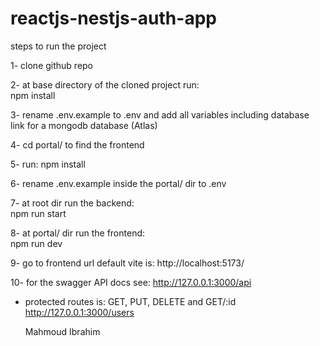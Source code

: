 # reactjs-nestjs-auth-app

steps to run the project

1- clone github repo

2- at base directory of the cloned project run:  
 npm install

3- rename .env.example to .env and add all variables including database link for a mongodb database (Atlas)

4- cd portal/ to find the frontend

5- run:
npm install

6- rename .env.example inside the portal/ dir to .env

7- at root dir run the backend:  
 npm run start

8- at portal/ dir run the frontend:  
 npm run dev

9- go to frontend url default vite is: http://localhost:5173/

10- for the swagger API docs see: http://127.0.0.1:3000/api

- protected routes is:
  GET, PUT, DELETE and GET/:id
  http://127.0.0.1:3000/users

  Mahmoud Ibrahim
